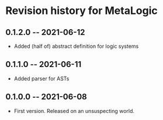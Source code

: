 # Revision history for MetaLogic

## 0.1.2.0 -- 2021-06-12

* Added (half of) abstract definition for logic systems

## 0.1.1.0 -- 2021-06-11

* Added parser for ASTs

## 0.1.0.0 -- 2021-06-08

* First version. Released on an unsuspecting world.

